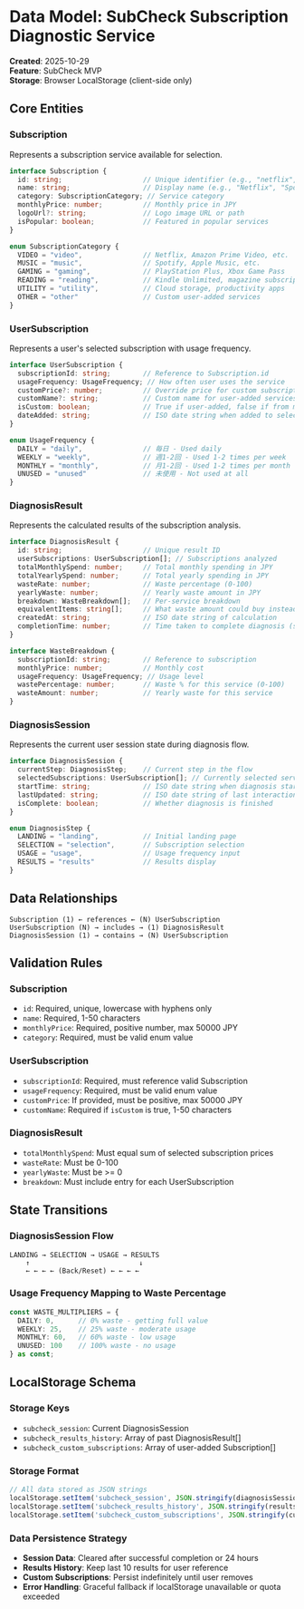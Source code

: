 # Data Model: SubCheck Subscription Diagnostic Service

**Created**: 2025-10-29  
**Feature**: SubCheck MVP  
**Storage**: Browser LocalStorage (client-side only)

## Core Entities

### Subscription
Represents a subscription service available for selection.

```typescript
interface Subscription {
  id: string;                    // Unique identifier (e.g., "netflix", "spotify")
  name: string;                  // Display name (e.g., "Netflix", "Spotify Premium")
  category: SubscriptionCategory; // Service category
  monthlyPrice: number;          // Monthly price in JPY
  logoUrl?: string;              // Logo image URL or path
  isPopular: boolean;            // Featured in popular services
}

enum SubscriptionCategory {
  VIDEO = "video",               // Netflix, Amazon Prime Video, etc.
  MUSIC = "music",               // Spotify, Apple Music, etc.
  GAMING = "gaming",             // PlayStation Plus, Xbox Game Pass
  READING = "reading",           // Kindle Unlimited, magazine subscriptions
  UTILITY = "utility",           // Cloud storage, productivity apps
  OTHER = "other"                // Custom user-added services
}
```

### UserSubscription
Represents a user's selected subscription with usage frequency.

```typescript
interface UserSubscription {
  subscriptionId: string;        // Reference to Subscription.id
  usageFrequency: UsageFrequency; // How often user uses the service
  customPrice?: number;          // Override price for custom subscriptions
  customName?: string;           // Custom name for user-added services
  isCustom: boolean;             // True if user-added, false if from master list
  dateAdded: string;             // ISO date string when added to selection
}

enum UsageFrequency {
  DAILY = "daily",               // 毎日 - Used daily
  WEEKLY = "weekly",             // 週1-2回 - Used 1-2 times per week
  MONTHLY = "monthly",           // 月1-2回 - Used 1-2 times per month
  UNUSED = "unused"              // 未使用 - Not used at all
}
```

### DiagnosisResult
Represents the calculated results of the subscription analysis.

```typescript
interface DiagnosisResult {
  id: string;                    // Unique result ID
  userSubscriptions: UserSubscription[]; // Subscriptions analyzed
  totalMonthlySpend: number;     // Total monthly spending in JPY
  totalYearlySpend: number;      // Total yearly spending in JPY
  wasteRate: number;             // Waste percentage (0-100)
  yearlyWaste: number;           // Yearly waste amount in JPY
  breakdown: WasteBreakdown[];   // Per-service breakdown
  equivalentItems: string[];     // What waste amount could buy instead
  createdAt: string;             // ISO date string of calculation
  completionTime: number;        // Time taken to complete diagnosis (seconds)
}

interface WasteBreakdown {
  subscriptionId: string;        // Reference to subscription
  monthlyPrice: number;          // Monthly cost
  usageFrequency: UsageFrequency; // Usage level
  wastePercentage: number;       // Waste % for this service (0-100)
  wasteAmount: number;           // Yearly waste for this service
}
```

### DiagnosisSession
Represents the current user session state during diagnosis flow.

```typescript
interface DiagnosisSession {
  currentStep: DiagnosisStep;    // Current step in the flow
  selectedSubscriptions: UserSubscription[]; // Currently selected services
  startTime: string;             // ISO date string when diagnosis started
  lastUpdated: string;           // ISO date string of last interaction
  isComplete: boolean;           // Whether diagnosis is finished
}

enum DiagnosisStep {
  LANDING = "landing",           // Initial landing page
  SELECTION = "selection",       // Subscription selection
  USAGE = "usage",               // Usage frequency input
  RESULTS = "results"            // Results display
}
```

## Data Relationships

```
Subscription (1) ← references ← (N) UserSubscription
UserSubscription (N) → includes → (1) DiagnosisResult
DiagnosisSession (1) → contains → (N) UserSubscription
```

## Validation Rules

### Subscription
- `id`: Required, unique, lowercase with hyphens only
- `name`: Required, 1-50 characters
- `monthlyPrice`: Required, positive number, max 50000 JPY
- `category`: Required, must be valid enum value

### UserSubscription  
- `subscriptionId`: Required, must reference valid Subscription
- `usageFrequency`: Required, must be valid enum value
- `customPrice`: If provided, must be positive, max 50000 JPY
- `customName`: Required if `isCustom` is true, 1-50 characters

### DiagnosisResult
- `totalMonthlySpend`: Must equal sum of selected subscription prices
- `wasteRate`: Must be 0-100
- `yearlyWaste`: Must be >= 0
- `breakdown`: Must include entry for each UserSubscription

## State Transitions

### DiagnosisSession Flow
```
LANDING → SELECTION → USAGE → RESULTS
    ↑                           ↓
    ← ← ← ← (Back/Reset) ← ← ← ←
```

### Usage Frequency Mapping to Waste Percentage
```typescript
const WASTE_MULTIPLIERS = {
  DAILY: 0,      // 0% waste - getting full value
  WEEKLY: 25,    // 25% waste - moderate usage
  MONTHLY: 60,   // 60% waste - low usage  
  UNUSED: 100    // 100% waste - no usage
} as const;
```

## LocalStorage Schema

### Storage Keys
- `subcheck_session`: Current DiagnosisSession
- `subcheck_results_history`: Array of past DiagnosisResult[]
- `subcheck_custom_subscriptions`: Array of user-added Subscription[]

### Storage Format
```typescript
// All data stored as JSON strings
localStorage.setItem('subcheck_session', JSON.stringify(diagnosisSession));
localStorage.setItem('subcheck_results_history', JSON.stringify(results));
localStorage.setItem('subcheck_custom_subscriptions', JSON.stringify(customSubs));
```

### Data Persistence Strategy
- **Session Data**: Cleared after successful completion or 24 hours
- **Results History**: Keep last 10 results for user reference
- **Custom Subscriptions**: Persist indefinitely until user removes
- **Error Handling**: Graceful fallback if localStorage unavailable or quota exceeded